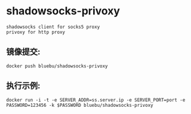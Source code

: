 # shadowsocks-privoxy

    shadowsocks client for socks5 proxy
    privoxy for http proxy

## 镜像提交:

~~~
docker push bluebu/shadowsocks-privoxy
~~~


## 执行示例:

~~~
docker run -i -t -e SERVER_ADDR=ss.server.ip -e SERVER_PORT=port -e PASSWORD=123456 -k $PASSWORD bluebu/shadowsocks-privoxy
~~~